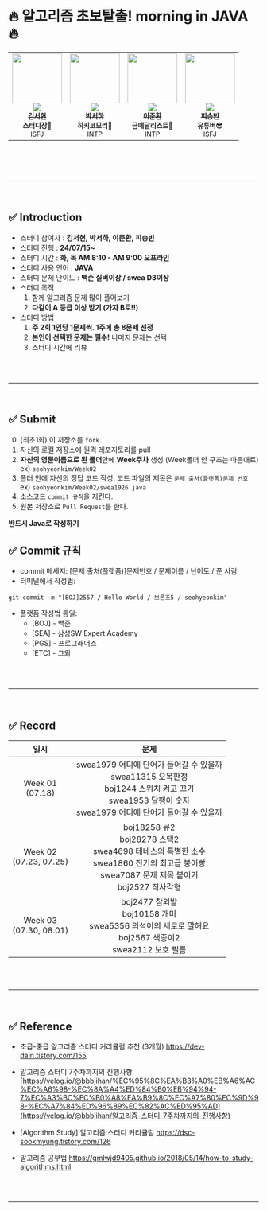 # 🔥 알고리즘 초보탈출! morning in JAVA 🔥

<table>
  <tr>
    <td align="center"><a href="https://github.com/seohye-ki"><img src="https://avatars.githubusercontent.com/u/94886139?v=4" width="100px;" alt=""/><br /><img src="http://mazassumnida.wtf/api/mini/generate_badge?boj=seohyeki" widt="100px"><br /><sub><b>김서현</b></sub></a><br /><sub><b>스터디장🐰</b><br>ISFJ</br></sub></td>
    <td align="center"><a href="https://github.com/"><img src="https://avatars.githubusercontent.com/u/83609571?v=4" width="100px;" alt=""/><br /><img src="http://mazassumnida.wtf/api/mini/generate_badge?boj=seungui0325" widt="100px"><br /><sub><b>박서하</b></sub></a><br /><sub><b>히키코모리👀</b><br>INTP</br></sub></td>      
    <td align="center"><a href="https://github.com/ljh0401"><img src="https://avatars.githubusercontent.com/u/78478247?v=4" width="100px;" alt=""/><br /><img src="http://mazassumnida.wtf/api/mini/generate_badge?boj=ljh0401" widt="100px"><br /><sub><b>이준환</b></sub></a><br /><sub><b>금메달리스트🥇</b><br>INTP</br></sub></td>      
    <td align="center"><a href="https://github.com/pasongvan"><img src="https://avatars.githubusercontent.com/u/175183776?v=4" width="100px;" alt=""/><br /><img src="http://mazassumnida.wtf/api/mini/generate_badge?boj=piisbin" widt="100px"><br /><sub><b>피승빈</b></sub></a><br /><sub><b>유튜버😎</b><br>ISFJ</br></sub></td>     
  </tr>
</table><br/>

<br/>
<br/>

---

<br/>

## ✅ Introduction

- 스터디 참여자 : **김서현, 박서하, 이준환, 피승빈**
- 스터디 진행 : **24/07/15~**
- 스터디 시간 : **화, 목 AM 8:10 - AM 9:00 오프라인**
- 스터디 사용 언어 : **JAVA**
- 스터디 문제 난이도 : **백준 실버이상 / swea D3이상**
- 스터디 목적
  1. 함께 알고리즘 문제 많이 풀어보기
  2. **다같이 A 등급 이상 받기 (가자 B로!!)**
- 스터디 방법
  1. **주 2회 1인당 1문제씩. 1주에 총 8문제 선정**
  2. **본인이 선택한 문제는 필수!** 나머지 문제는 선택
  3. 스터디 시간에 리뷰

<br/>
<br/>

---

<br/>

## ✅ Submit

0. (최초1회) 이 저장소를 `fork`.
1. 자신의 로컬 저장소에 원격 레포지토리를 pull
2. **자신의 영문이름으로 된 폴더**안에 **Week주차** 생성 (Week폴더 안 구조는 마음대로)</br>
    ex) `seohyeonkim/Week02`
3. 폴더 안에 자신의 정답 코드 작성.
   코드 파일의 제목은 `문제 출처(플랫폼)문제 번호`</br>
   ex) `seohyeonkim/Week02/swea1926.java`
4. 소스코드 `commit 규칙`을 지킨다.
5. 원본 저장소로 `Pull Request`를 한다.

**반드시 Java로 작성하기**

## ✅ Commit 규칙
- commit 메세지: [문제 출처(플랫폼)]문제번호 / 문제이름 / 난이도 / 푼 사람
- 터미널에서 작성법: 
```
git commit -m "[BOJ]2557 / Hello World / 브론즈5 / seohyeonkim"
```
- 플랫폼 작성법 통일: 
  * [BOJ] - 백준 
  * [SEA] - 삼성SW Expert Academy
  * [PGS] - 프로그래머스
  * [ETC] - 그외

<br/>
<br/>

---

<br/>

## ✅ Record
|일시|문제|
|:--------:|:--------:|
|Week 01</br>(07.18)|swea1979 어디에 단어가 들어갈 수 있을까</br>swea11315 오목판정</br>boj1244 스위치 켜고 끄기</br>swea1953 달팽이 숫자</br>swea1979 어디에 단어가 들어갈 수 있을까</br>|
|Week 02</br>(07.23, 07.25)|boj18258 큐2</br>boj28278 스택2</br>swea4698 테네스의 특별한 소수</br>swea1860 진기의 최고급 붕어빵</br>swea7087 문제 제목 붙이기</br>boj2527 직사각형|
|Week 03</br>(07.30, 08.01)|boj2477 참외밭</br>boj10158 개미</br>swea5356 의석이의 세로로 말해요</br>boj2567 색종이2</br>swea2112 보호 필름|


<br/>
<br/>

---

<br/>

##  ✅ Reference

- 초급-중급 알고리즘 스터디 커리큘럼 추천 (3개월)
  https://dev-dain.tistory.com/155

- 알고리즘 스터디 7주차까지의 진행사항 [https://velog.io/@bbbjihan/%EC%95%8C%EA%B3%A0%EB%A6%AC%EC%A6%98-%EC%8A%A4%ED%84%B0%EB%94%94-7%EC%A3%BC%EC%B0%A8%EA%B9%8C%EC%A7%80%EC%9D%98-%EC%A7%84%ED%96%89%EC%82%AC%ED%95%AD](https://velog.io/@bbbjihan/알고리즘-스터디-7주차까지의-진행사항)

- [Algorithm Study] 알고리즘 스터디 커리큘럼
  https://dsc-sookmyung.tistory.com/126

- 알고리즘 공부법
  https://gmlwjd9405.github.io/2018/05/14/how-to-study-algorithms.html

<br/>
<br/>

---

<br/>
